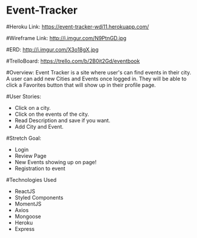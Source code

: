 # Event-Tracker

#Heroku Link: 
https://event-tracker-wdi11.herokuapp.com/

#Wireframe Link: 
http://i.imgur.com/N9PtnGD.jpg

#ERD: 
http://i.imgur.com/X3o18gX.jpg

#TrelloBoard: 
https://trello.com/b/2B0it2Gd/eventbook

#Overview: 
Event Tracker is a site where user's can find events in their city. A user can add new Cities and Events once logged in. They will be able to click a Favorites button that will show up in their profile page.


#User Stories: 
- Click on a city. 
- Click on the events of the city. 
- Read Description and save if you want. 
- Add City and Event.

#Stretch Goal:
- Login
- Review Page
- New Events showing up on page!
- Registration to event

#Technologies Used
- ReactJS
- Styled Components
- MomentJS
- Axios
- Mongoose
- Heroku
- Express